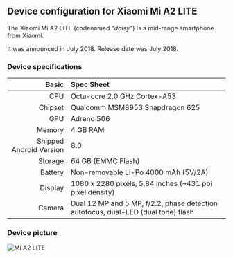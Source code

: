 ## Device configuration for Xiaomi Mi A2 LITE

The Xiaomi Mi A2 LITE (codenamed _"daisy"_) is a mid-range smartphone from Xiaomi.

It was announced in July 2018. Release date was July 2018.

### Device specifications

Basic   | Spec Sheet
-------:|:-------------------------
CPU     | Octa-core 2.0 GHz Cortex-A53
Chipset | Qualcomm MSM8953 Snapdragon 625
GPU     | Adreno 506
Memory  | 4 GB RAM
Shipped Android Version | 8.0
Storage | 64 GB (EMMC Flash)
Battery | Non-removable Li-Po 4000 mAh (5V/2A)
Display | 1080 x 2280 pixels, 5.84 inches (~431 ppi pixel density)
Camera  | Dual 12 MP and 5 MP, f/2.2, phase detection autofocus, dual-LED (dual tone) flash

### Device picture

![Mi A2 LITE](https://user-images.githubusercontent.com/38920222/50853599-819a1a80-1337-11e9-9052-106200751577.jpg "Mi A2 LITE")

